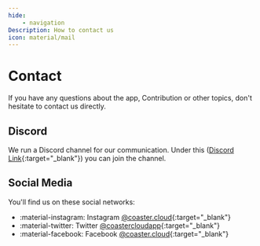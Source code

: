 ```yaml
---
hide:
    - navigation
Description: How to contact us
icon: material/mail
---
```

# Contact

If you have any questions about the app, Contribution or other topics, don't hesitate to contact us directly.

## Discord

We run a Discord channel for our communication. Under this ([Discord Link](https://discord.gg/v6sGGxKJ4J){:target="_blank"}) you can join the channel.

## Social Media

You'll find us on these social networks:

- :material-instagram: Instagram [@coaster.cloud](https://www.instagram.com/coaster.cloud/){:target="_blank"}
- :material-twitter: Twitter [@coastercloudapp](https://twitter.com/coastercloudapp){:target="_blank"}
- :material-facebook: Facebook [@coaster.cloud](https://www.facebook.com/coaster.cloud){:target="_blank"}
